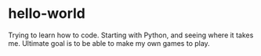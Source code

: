 # hello-world
Trying to learn how to code. Starting with Python, and seeing where it takes me.
Ultimate goal is to be able to make my own games to play.
